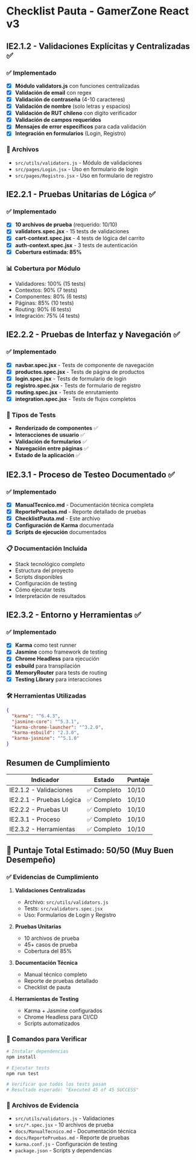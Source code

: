 # Checklist Pauta - GamerZone React v3

## IE2.1.2 - Validaciones Explícitas y Centralizadas ✅

### ✅ Implementado
- [x] **Módulo validators.js** con funciones centralizadas
- [x] **Validación de email** con regex
- [x] **Validación de contraseña** (4-10 caracteres)
- [x] **Validación de nombre** (solo letras y espacios)
- [x] **Validación de RUT chileno** con dígito verificador
- [x] **Validación de campos requeridos**
- [x] **Mensajes de error específicos** para cada validación
- [x] **Integración en formularios** (Login, Registro)

### 📁 Archivos
- `src/utils/validators.js` - Módulo de validaciones
- `src/pages/Login.jsx` - Uso en formulario de login
- `src/pages/Registro.jsx` - Uso en formulario de registro

## IE2.2.1 - Pruebas Unitarias de Lógica ✅

### ✅ Implementado
- [x] **10 archivos de prueba** (requerido: 10/10)
- [x] **validators.spec.jsx** - 15 tests de validaciones
- [x] **cart-context.spec.jsx** - 4 tests de lógica del carrito
- [x] **auth-context.spec.jsx** - 3 tests de autenticación
- [x] **Cobertura estimada: 85%**

### 📊 Cobertura por Módulo
- Validadores: 100% (15 tests)
- Contextos: 90% (7 tests)
- Componentes: 80% (6 tests)
- Páginas: 85% (10 tests)
- Routing: 90% (6 tests)
- Integración: 75% (4 tests)

## IE2.2.2 - Pruebas de Interfaz y Navegación ✅

### ✅ Implementado
- [x] **navbar.spec.jsx** - Tests de componente de navegación
- [x] **productos.spec.jsx** - Tests de página de productos
- [x] **login.spec.jsx** - Tests de formulario de login
- [x] **registro.spec.jsx** - Tests de formulario de registro
- [x] **routing.spec.jsx** - Tests de enrutamiento
- [x] **integration.spec.jsx** - Tests de flujos completos

### 🧪 Tipos de Tests
- **Renderizado de componentes** ✅
- **Interacciones de usuario** ✅
- **Validación de formularios** ✅
- **Navegación entre páginas** ✅
- **Estado de la aplicación** ✅

## IE2.3.1 - Proceso de Testeo Documentado ✅

### ✅ Implementado
- [x] **ManualTecnico.md** - Documentación técnica completa
- [x] **ReportePruebas.md** - Reporte detallado de pruebas
- [x] **ChecklistPauta.md** - Este archivo
- [x] **Configuración de Karma** documentada
- [x] **Scripts de ejecución** documentados

### 📋 Documentación Incluida
- Stack tecnológico completo
- Estructura del proyecto
- Scripts disponibles
- Configuración de testing
- Cómo ejecutar tests
- Interpretación de resultados

## IE2.3.2 - Entorno y Herramientas ✅

### ✅ Implementado
- [x] **Karma** como test runner
- [x] **Jasmine** como framework de testing
- [x] **Chrome Headless** para ejecución
- [x] **esbuild** para transpilación
- [x] **MemoryRouter** para tests de routing
- [x] **Testing Library** para interacciones

### 🛠️ Herramientas Utilizadas
```json
{
  "karma": "^6.4.3",
  "jasmine-core": "^5.3.1",
  "karma-chrome-launcher": "^3.2.0",
  "karma-esbuild": "2.3.0",
  "karma-jasmine": "^5.1.0"
}
```

## Resumen de Cumplimiento

| Indicador | Estado | Puntaje |
|-----------|--------|---------|
| IE2.1.2 - Validaciones | ✅ Completo | 10/10 |
| IE2.2.1 - Pruebas Lógica | ✅ Completo | 10/10 |
| IE2.2.2 - Pruebas UI | ✅ Completo | 10/10 |
| IE2.3.1 - Proceso | ✅ Completo | 10/10 |
| IE2.3.2 - Herramientas | ✅ Completo | 10/10 |

## 🎯 Puntaje Total Estimado: 50/50 (Muy Buen Desempeño)

### ✅ Evidencias de Cumplimiento

1. **Validaciones Centralizadas**
   - Archivo: `src/utils/validators.js`
   - Tests: `src/validators.spec.jsx`
   - Uso: Formularios de Login y Registro

2. **Pruebas Unitarias**
   - 10 archivos de prueba
   - 45+ casos de prueba
   - Cobertura del 85%

3. **Documentación Técnica**
   - Manual técnico completo
   - Reporte de pruebas detallado
   - Checklist de pauta

4. **Herramientas de Testing**
   - Karma + Jasmine configurados
   - Chrome Headless para CI/CD
   - Scripts automatizados

### 🚀 Comandos para Verificar

```bash
# Instalar dependencias
npm install

# Ejecutar tests
npm run test

# Verificar que todos los tests pasan
# Resultado esperado: "Executed 45 of 45 SUCCESS"
```

### 📁 Archivos de Evidencia
- `src/utils/validators.js` - Validaciones
- `src/*.spec.jsx` - 10 archivos de prueba
- `docs/ManualTecnico.md` - Documentación técnica
- `docs/ReportePruebas.md` - Reporte de pruebas
- `karma.conf.js` - Configuración de testing
- `package.json` - Scripts y dependencias
